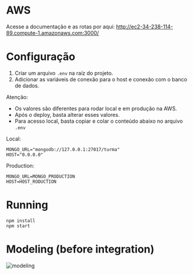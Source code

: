 # AWS 
Acesse a documentação e as rotas por aqui:
http://ec2-34-238-114-89.compute-1.amazonaws.com:3000/

# Configuração
1. Criar um arquivo `.env` na raíz do projeto.
2. Adicionar as variáveis de conexão para o host e conexão com o banco de dados.

Atenção:  
  - Os valores são diferentes para rodar local e em produção na AWS.  
  - Após o deploy, basta alterar esses valores.
  - Para acesso local, basta copiar e colar o conteúdo abaixo no arquivo `.env`  
  

Local: 
```
MONGO_URL="mongodb://127.0.0.1:27017/turma"
HOST="0.0.0.0" 

```

Production: 
```
MONGO_URL=MONGO_PRODUCTION
HOST=HOST_RODUCTION

```


# Running

```
npm install
npm start
```
# Modeling (before integration)
![modeling](https://cdn.discordapp.com/attachments/574143511683923969/767837795510779914/unknown.png)


